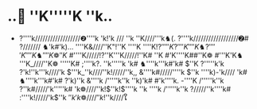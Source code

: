 # ..🌊 ''K'''''K ''k..
- ?''''k//////////////////❷''''k 'k!'k /// ''k ''K////'''k♞(. ?''''k//////////////////➋# ?/////// ♞'k#'k)...
''''K&////''K"!''K ''''K ''''K$!?'''''K ?''''K''''K♞  ?'''''K ''''K♞ ''''K❁  ''K$ #''''K/////!?''K'''K/////!''K# ''K #'K''''K##''K❁  #'''K'K♞ '''K_////''K❁ '''''K#
;''''k?. ''k'''''k 'k# ♞''''k'''k#'k# $''K  ?'''''k'k ?'k!''k'''k////'k $'''k_''k////''k!/////''k,, &''''k#/////''''k $''k ''''k)-'k//// 'k# ♞''''k'''k#'k# ?'k)''k &''''k /'''''k''k ''k)'k# #'k''''k.
-''''K /'''''k''k ?''k#/////'k'''''k# 'k❁////''k!$''k!$''''k ''k ''''k /'''''k''k ?/////''k''''k# :''''k!/////'k$''k $''k 'k❁////''k!$''k////ໃ
<!---
Ana167a/Ana167a is a ✨ special ✨ repository because its `README.md` (this file) appears on your GitHub profile.
You can click the Preview link to take a look at your changes.
--->

